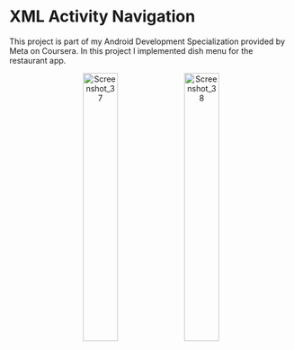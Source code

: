 # XML Activity Navigation
This project is part of my Android Development Specialization provided by Meta on Coursera. In this project I implemented dish menu for the restaurant app.
<div align="center">
<img width="35%" alt="Screenshot_37" src="https://user-images.githubusercontent.com/92806557/235466435-11451993-41dc-4182-9bde-73f0ec35f165.png">
<img width="35%" alt="Screenshot_38" src="https://user-images.githubusercontent.com/92806557/235466437-4bbdb8e5-c7e1-4670-be8a-b5aa00233938.png">
</div>
